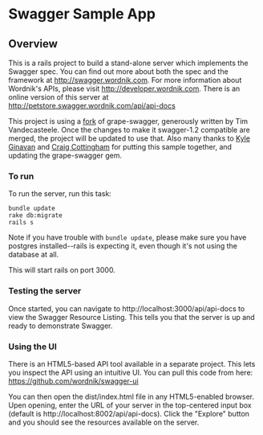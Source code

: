 # Swagger Sample App

## Overview
This is a rails project to build a stand-alone server which implements the Swagger spec.  You can find out 
more about both the spec and the framework at http://swagger.wordnik.com.  For more information 
about Wordnik's APIs, please visit http://developer.wordnik.com.  There is an online version of this
server at http://petstore.swagger.wordnik.com/api/api-docs

This project is using a [fork](https://github.com/CraigCottingham/grape-swagger/tree/swagger-ui) of grape-swagger, generously written by Tim Vandecasteele.  Once the changes to make it swagger-1.2 compatible are merged, the project will be updated to use that.  Also many thanks to [Kyle Ginavan](https://twitter.com/kylejginavan) and [Craig Cottingham](https://twitter.com/CraigCottingham) for putting this sample together, and updating the grape-swagger gem.

### To run
To run the server, run this task:
```
bundle update
rake db:migrate
rails s
```

Note if you have trouble with `bundle update`, please make sure you have postgres installed--rails is expecting it, even though it's not using the database at all.

This will start rails on port 3000.

### Testing the server
Once started, you can navigate to http://localhost:3000/api/api-docs to view the Swagger Resource Listing.
This tells you that the server is up and ready to demonstrate Swagger.

### Using the UI
There is an HTML5-based API tool available in a separate project.  This lets you inspect the API using an 
intuitive UI.  You can pull this code from here:  https://github.com/wordnik/swagger-ui

You can then open the dist/index.html file in any HTML5-enabled browser.  Upen opening, enter the
URL of your server in the top-centered input box (default is http://localhost:8002/api/api-docs).  Click the "Explore"
button and you should see the resources available on the server.

